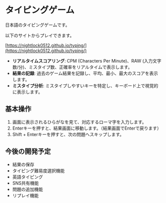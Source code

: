 # タイピングゲーム

日本語のタイピングゲームです。

以下のサイトからプレイできます。

[https://nightlock0512.github.io/typing/](https://nightlock0512.github.io/typing/)

-   **リアルタイムスコアリング**: CPM (Characters Per Minute)、RAW (入力文字数/分)、ミスタイプ数、正確率をリアルタイムで表示します。
-   **結果の記録**: 過去のゲーム結果を記録し、平均、最小、最大のスコアを表示します。
-   **ミスタイプ分析**: ミスタイプしやすいキーを特定し、キーボード上で視覚的に表示します。

## 基本操作

1.  画面に表示されるひらがなを見て、対応するローマ字を入力します。
2.  Enterキーを押すと、結果画面に移動します。（結果画面でEnterで戻ります）
3.  Shift + Enterキーを押すと、次の問題へスキップします。

## 今後の開発予定

-   結果の保存
-   タイピング難易度選択機能
-   英語タイピング
-   SNS共有機能
-   問題の追加機能
-   リプレイ機能